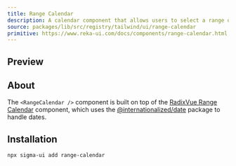 ```yaml
---
title: Range Calendar
description: A calendar component that allows users to select a range of dates.
source: packages/lib/src/registry/tailwind/ui/range-calendar
primitive: https://www.reka-ui.com/docs/components/range-calendar.html
---
```


## Preview

<ComponentPreview name="RangeCalendar" />

## About

The `<RangeCalendar />` component is built on top of the [RadixVue Range Calendar](https://www.reka-ui.com/docs/components/date-range-picker.html) component, which uses the [@internationalized/date](https://react-spectrum.adobe.com/internationalized/date/index.html) package to handle dates.

## Installation

```bash
npx sigma-ui add range-calendar
```
